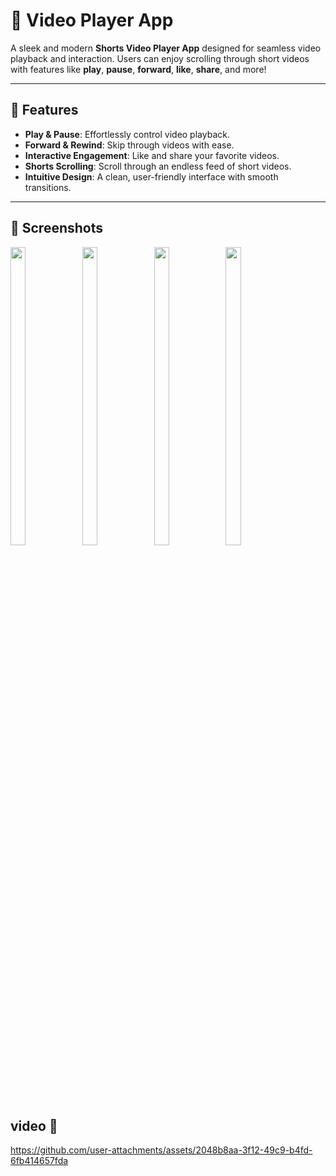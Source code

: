 # 🎥 Video Player App  

A sleek and modern **Shorts Video Player App** designed for seamless video playback and interaction. Users can enjoy scrolling through short videos with features like **play**, **pause**, **forward**, **like**, **share**, and more!  

---

## 🚀 Features  

- **Play & Pause**: Effortlessly control video playback.  
- **Forward & Rewind**: Skip through videos with ease.  
- **Interactive Engagement**: Like and share your favorite videos.  
- **Shorts Scrolling**: Scroll through an endless feed of short videos.  
- **Intuitive Design**: A clean, user-friendly interface with smooth transitions.  

---

## 📸 Screenshots  
<img src = "https://github.com/user-attachments/assets/2bea35df-e9ca-41d4-9613-6b958b1aec68"  height=35% width=22%  />
<img src = "https://github.com/user-attachments/assets/3310cfd5-3e01-4b8e-9e87-174c11600fdf"  height=35% width=22%  />
<img src = "https://github.com/user-attachments/assets/60ccc7ab-233f-4ed1-bf3d-444c9a6cfdcb"  height=35% width=22%  />
<img src = "https://github.com/user-attachments/assets/87786040-9c37-448d-b439-d6274cf8cff1"  height=35% width=22%  />

## video 🎥
https://github.com/user-attachments/assets/2048b8aa-3f12-49c9-b4fd-6fb414657fda
